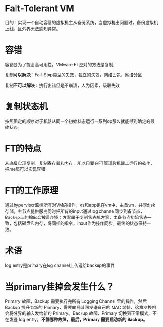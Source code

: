 # Falt-Tolerant VM
目的：实现一个自动容错的虚拟机主从备份系统，当虚拟机出问题时，备份虚拟机上线，且外界无法感知异常。


# 容错
容错是为了提高高可用性。VMware FT应对的方法是复制。

复制**可以解决**：Fail-Stop类型的失效，独立的失效，网络丢包，网络分区

复制**不可以解决**：执行出错但是不崩溃，人为因素，级联失效

# 复制状态机
按照固定的顺序对于机器从同一个初始状态运行一系列op那么就能得到确定的最终状态。

# FT的特点
从底层实现复制。复制寄存器和内存，所以只要在FT管理的机器上运行的软件，把me都可以实现容错

# FT的工作原理
通过hypervisor监控所有对VM的操作，os和app跑在vm中，主备vm，共享disk存储，主节点提供服务同时把所有的input通过log channel同步到备节点，Backup上的输出会被丢弃掉；方案属于复制状态机方案，主备节点初始状态一致，包括磁盘和内存，将同样的指令，input作为操作同步，最终的状态保持一致。
# 术语
log entry是primary在log channel上传送给backup的事件

# 当primary挂掉会发生什么？
Primary 故障，Backup 需要执行完所有 Logging Channel 里的操作，然后 Backup 提升为新的 Primary，需要向局域网发送自己的 MAC 地址，这样交换机会将外界的输入发给新的 Primary。Backup 故障，Primary 切换到正常模式，不在发送 log entry。**不管哪种故障，最后，Primary 需要启动新的 Backup。**